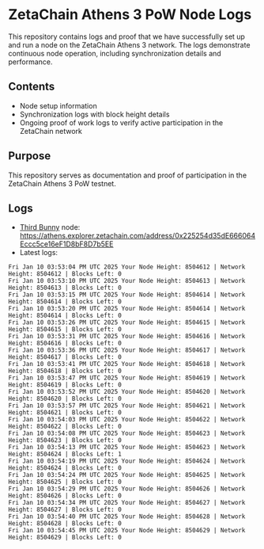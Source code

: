 # ZetaChain Athens 3 PoW Node Logs
This repository contains logs and proof that we have successfully set up and run a node on the ZetaChain Athens 3 network. The logs demonstrate continuous node operation, including synchronization details and performance.

## Contents
- Node setup information
- Synchronization logs with block height details
- Ongoing proof of work logs to verify active participation in the ZetaChain network

## Purpose
This repository serves as documentation and proof of participation in the ZetaChain Athens 3 PoW testnet.

## Logs

- [Third Bunny](https://thirdbunny.xyz/) node: https://athens.explorer.zetachain.com/address/0x225254d35dE666064Eccc5ce16eF1D8bF8D7b5EE
- Latest logs:
```
Fri Jan 10 03:53:04 PM UTC 2025 Your Node Height: 8504612 | Network Height: 8504612 | Blocks Left: 0
Fri Jan 10 03:53:10 PM UTC 2025 Your Node Height: 8504613 | Network Height: 8504613 | Blocks Left: 0
Fri Jan 10 03:53:15 PM UTC 2025 Your Node Height: 8504614 | Network Height: 8504614 | Blocks Left: 0
Fri Jan 10 03:53:20 PM UTC 2025 Your Node Height: 8504614 | Network Height: 8504614 | Blocks Left: 0
Fri Jan 10 03:53:26 PM UTC 2025 Your Node Height: 8504615 | Network Height: 8504615 | Blocks Left: 0
Fri Jan 10 03:53:31 PM UTC 2025 Your Node Height: 8504616 | Network Height: 8504616 | Blocks Left: 0
Fri Jan 10 03:53:36 PM UTC 2025 Your Node Height: 8504617 | Network Height: 8504617 | Blocks Left: 0
Fri Jan 10 03:53:41 PM UTC 2025 Your Node Height: 8504618 | Network Height: 8504618 | Blocks Left: 0
Fri Jan 10 03:53:47 PM UTC 2025 Your Node Height: 8504619 | Network Height: 8504619 | Blocks Left: 0
Fri Jan 10 03:53:52 PM UTC 2025 Your Node Height: 8504620 | Network Height: 8504620 | Blocks Left: 0
Fri Jan 10 03:53:57 PM UTC 2025 Your Node Height: 8504621 | Network Height: 8504621 | Blocks Left: 0
Fri Jan 10 03:54:03 PM UTC 2025 Your Node Height: 8504622 | Network Height: 8504622 | Blocks Left: 0
Fri Jan 10 03:54:08 PM UTC 2025 Your Node Height: 8504623 | Network Height: 8504623 | Blocks Left: 0
Fri Jan 10 03:54:13 PM UTC 2025 Your Node Height: 8504623 | Network Height: 8504624 | Blocks Left: 1
Fri Jan 10 03:54:19 PM UTC 2025 Your Node Height: 8504624 | Network Height: 8504624 | Blocks Left: 0
Fri Jan 10 03:54:24 PM UTC 2025 Your Node Height: 8504625 | Network Height: 8504625 | Blocks Left: 0
Fri Jan 10 03:54:29 PM UTC 2025 Your Node Height: 8504626 | Network Height: 8504626 | Blocks Left: 0
Fri Jan 10 03:54:34 PM UTC 2025 Your Node Height: 8504627 | Network Height: 8504627 | Blocks Left: 0
Fri Jan 10 03:54:40 PM UTC 2025 Your Node Height: 8504628 | Network Height: 8504628 | Blocks Left: 0
Fri Jan 10 03:54:45 PM UTC 2025 Your Node Height: 8504629 | Network Height: 8504629 | Blocks Left: 0
```
